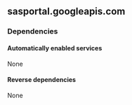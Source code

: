 ## sasportal.googleapis.com

### Dependencies

#### Automatically enabled services

None

#### Reverse dependencies

None

